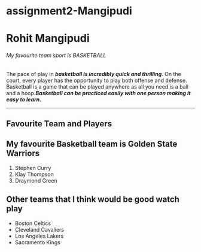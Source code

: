 # assignment2-Mangipudi
# Rohit Mangipudi  
###### My favourite team sport is BASKETBALL

The pace of play in ***basketball is incredibly quick and thrilling***. On the court, every player has the opportunity to play both offense and defense. Basketball is a game that can be played anywhere as all you need is a ball and a hoop.***Basketball can be practiced easily with one person making it easy to learn.***

---------------------
## Favourite Team and Players

## My favourite Basketball team is Golden State Warriors

1. Stephen Curry
2. Klay Thompson
3. Draymond Green

## Other teams that I think would be good watch play
* Boston Celtics
* Cleveland Cavaliers
* Los Angeles Lakers
* Sacramento Kings


